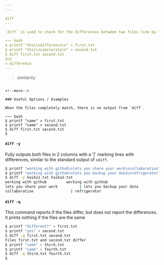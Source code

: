 ```yaml
---
---

diff
--

`diff` is used to check for the differences between two files line by line. This is very useful for checking a programs output against a file containing its expected output.

~~~ bash
$ printf "this\ndifference\n" > first.txt
$ printf "this\nsimilarity\n" > second.txt
$ diff first.txt second.txt
2c2
< difference
---
```

> similarity
~~~

<!--more-->

### Useful Options / Examples

When the files completely match, there is no output from `diff`.

~~~ bash
$ printf "same" > first.txt
$ printf "same" > second.txt
$ diff first.txt second.txt
$
~~~


#### `diff -y`

Fully outputs both files in 2 columns with a '\|' marking lines with differences, similar to the standard output of `sdiff`.

~~~ bash
$ printf "working with github\nlets you share your work\ncollaboration" > haiku1.txt
$ printf "working with github\nlets you backup your data\nrefrigerator" > haiku2.txt
$ diff -y haiku1.txt haiku2.txt
working with github			working with github
lets you share your work	      | lets you backup your data
collaboration			      | refrigerator
~~~


#### `diff -q`

This command reports if the files differ, but does not report the differences. It prints nothing if the files are the same

~~~ bash
$ printf "different?" > first.txt
$ printf "yes" > second.txt
$ diff -q first.txt second.txt
Files first.txt and second.txt differ
$ printf "same" > third.txt
$ printf "same" > fourth.txt
$ diff -q third.txt fourth.txt
$
~~~

